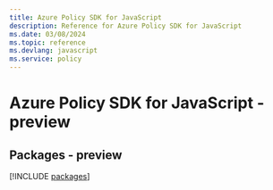 ```yaml
---
title: Azure Policy SDK for JavaScript
description: Reference for Azure Policy SDK for JavaScript
ms.date: 03/08/2024
ms.topic: reference
ms.devlang: javascript
ms.service: policy
---
```

# Azure Policy SDK for JavaScript - preview
## Packages - preview
[!INCLUDE [packages](policy-index.md)]
